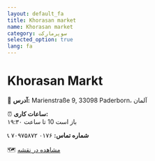 ```yaml
---
layout: default_fa
title: Khorasan market
name: Khorasan market
category: سوپرمارکت
selected_option: true
lang: fa
---
```


# Khorasan Markt
📍 **آدرس:** Marienstraße 9, 33098 Paderborn، آلمان

⏰ **ساعات کاری:**  
باز است 10 تا ساعت ۱۹:۳۰

📞 **شماره تماس:** ۰۱۷۶ ۷۰۹۷۵۸۷۲

🗺️ [مشاهده در نقشه](https://maps.app.goo.gl/dHmgwTKiyKPWbKfUA)